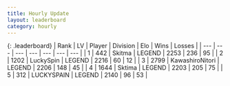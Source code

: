 ```yaml
---
title: Hourly Update
layout: leaderboard
category: hourly
---
```


{: .leaderboard}
| Rank | LV | Player | Division | Elo | Wins | Losses |
| --- | --- | --- | --- | --- | --- | --- |
| <span data-change="0">1</span> | 442 | <span title="ID: 402846">Skitma</span> | LEGEND | <span data-change="0">2253</span> | <span data-change="0">236</span> | <span data-change="0">95</span> |
| <span data-change="0">2</span> | 1202 | <span title="ID: 498412">LuckySpin</span> | LEGEND | <span data-change="0">2216</span> | <span data-change="0">60</span> | <span data-change="0">12</span> |
| <span data-change="0">3</span> | 2799 | <span title="ID: 164871">KawashiroNitori</span> | LEGEND | <span data-change="0">2206</span> | <span data-change="0">148</span> | <span data-change="0">45</span> |
| <span data-change="0">4</span> | 1644 | <span title="ID: 353063">Sktima</span> | LEGEND | <span data-change="19">2203</span> | <span data-change="4">205</span> | <span data-change="0">75</span> |
| <span data-change="0">5</span> | 312 | <span title="ID: 623829">LUCKYSPAIN</span> | LEGEND | <span data-change="0">2140</span> | <span data-change="0">96</span> | <span data-change="0">53</span> |